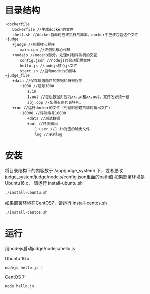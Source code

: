 # 目录结构
```
+dockerfile
　　Dockerfile //生成docker的文件
　　shell.sh //docker启动时应该执行的脚本。docker中应该包含这个文件
+judge
　　+judge //判题核心程序
　　　　main.cpp //评测机核心代码
　　+nodejs //nodejs部分。处理oj和评测机的交互
　　　　config.json //nodejs的启动配置文件
　　　　hello.js //nodejs核心js文件
　　　　start.sh //启动nodejs的脚本
+judge_file
　　+data //保存每道题目的数据和特判程序
　　　　+1000 //题号1000
　　　　　　1.in
　　　　　　1.out //每组数据对应为xx.in和xx.out。文件名必须一致
　　　　　　spj.cpp //如果有则代表特判。
　　+run //运行docker的文件（判题时创建的临时输出文件）
　　　　+10000 //评测编号10000
　　　　　　+data //测试数据
　　　　　　+out //评测输出
　　　　　　　　1.user //1.in对应的输出文件
　　　　　　　　log //评测log
```
# 安装

将目录结构下的内容放于 /app/judge_system/ 下，或者更改 judge_system/judge/nodejs/config.json里面的path值
如果部署环境是Ubuntu16.x， 请运行 install-ubuntu.sh  
```
./install-ubuntu.sh
```
如果部署环境在CentOS7，请运行 install-centos.sh
```
./install-centos.sh
```


# 运行
用nodejs启动judge/nodejs/hello.js

Ubuntu 16.x:
```
nodejs hello.js )
```
CentOS 7:
```
node hello.js
```

